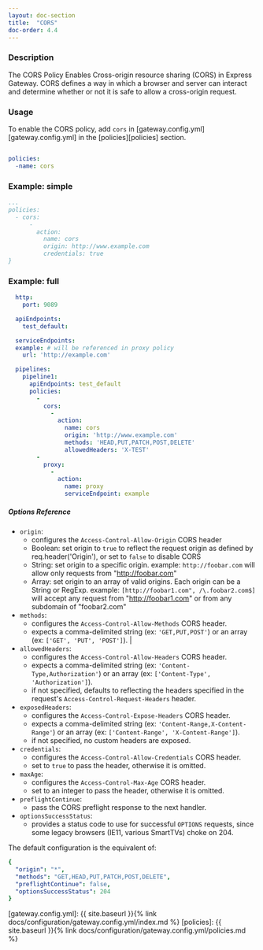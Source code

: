 ```yaml
---
layout: doc-section
title:  "CORS"
doc-order: 4.4
---
```


### Description

The CORS Policy Enables Cross-origin resource sharing (CORS) in Express Gateway.
CORS defines a way in which a browser and server can interact and determine whether or not it is safe to allow a cross-origin request.

### Usage

To enable the CORS policy, add `cors` in [gateway.config.yml][gateway.config.yml] in the [policies][policies] section.

```yaml

policies:
  -name: cors

```

### Example: simple

```yml
...
policies:
  - cors:
      -
        action:
          name: cors
          origin: http://www.example.com
          credentials: true
}
```

### Example: full
```yml
  http:
    port: 9089

  apiEndpoints:
    test_default:

  serviceEndpoints:
  example: # will be referenced in proxy policy
    url: 'http://example.com'

  pipelines:
    pipeline1:
      apiEndpoints: test_default
      policies:
        -
          cors:
            -
              action:
                name: cors
                origin: 'http://www.example.com'
                methods: 'HEAD,PUT,PATCH,POST,DELETE'
                allowedHeaders: 'X-TEST'
        -
          proxy:
            -
              action:
                name: proxy  
                serviceEndpoint: example  

```

##### Options Reference

* `origin`:
  - configures the `Access-Control-Allow-Origin` CORS header
  - Boolean: set origin to `true` to reflect the request origin as defined by req.header('Origin'), or set to `false` to disable CORS
  - String: set origin to a specific origin.  example: `http://foobar.com` will allow only requests from "http://foobar.com"
  - Array: set origin to an array of valid origins. Each origin can be a String or RegExp.  example: `[http://foobar1.com", /\.foobar2.com$]` will accept any request from "http://foobar1.com" or from any subdomain of "foobar2.com"
* `methods`:
  - configures the `Access-Control-Allow-Methods` CORS header.
  - expects a comma-delimited string (ex: `'GET,PUT,POST'`) or an array (ex: `['GET', 'PUT', 'POST']`). |
* `allowedHeaders`:
  - configures the `Access-Control-Allow-Headers` CORS header.
  - expects a comma-delimited string (ex: `'Content-Type,Authorization'`) or an array (ex: `['Content-Type', 'Authorization']`).
  - if not specified, defaults to reflecting the headers specified in the request's `Access-Control-Request-Headers` header.
* `exposedHeaders`:
  - configures the `Access-Control-Expose-Headers` CORS header.
  - expects a comma-delimited string (ex: `'Content-Range,X-Content-Range'`) or an array (ex: `['Content-Range', 'X-Content-Range']`).
  - if not specified, no custom headers are exposed.
* `credentials`:
  - configures the `Access-Control-Allow-Credentials` CORS header.
  - set to `true` to pass the header, otherwise it is omitted.
* `maxAge`:
  - configures the `Access-Control-Max-Age` CORS header.
  - set to an integer to pass the header, otherwise it is omitted.
* `preflightContinue`:
  - pass the CORS preflight response to the next handler.
* `optionsSuccessStatus`:
  - provides a status code to use for successful `OPTIONS` requests, since some legacy browsers (IE11, various SmartTVs) choke on 204.

The default configuration is the equivalent of:

```yaml
{
  "origin": "*",
  "methods": "GET,HEAD,PUT,PATCH,POST,DELETE",
  "preflightContinue": false,
  "optionsSuccessStatus": 204
}
```

[gateway.config.yml]: {{ site.baseurl }}{% link docs/configuration/gateway.config.yml/index.md %}
[policies]: {{ site.baseurl }}{% link docs/configuration/gateway.config.yml/policies.md %}

